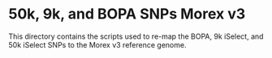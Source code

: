 # 50k, 9k, and BOPA SNPs Morex v3

This directory contains the scripts used to re-map the BOPA, 9k iSelect, and 50k iSelect SNPs to the Morex v3 reference genome.
